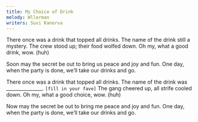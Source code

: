 ```yaml
---
title: My Choice of Drink
melody: Wllerman
writers: Suvi Kanerva
---
```


There once was a drink that topped all drinks.
The name of the drink still a mystery.
The crew stood up; their food wolfed down.
Oh my, what a good drink, wow. (huh)

Soon may the secret be out
to bring us peace and joy and fun.
One day, when the party is done,
we’ll take our drinks and go.

There once was a drink that topped all drinks.
The name of the drink was _______________.
`[fill in your fave]`
The gang cheered up, all strife cooled down.
Oh my, what a good choice, wow. (huh)

Now may the secret be out
to bring me peace and joy and fun.
One day, when the party is done,
we’ll take our drinks and go.
